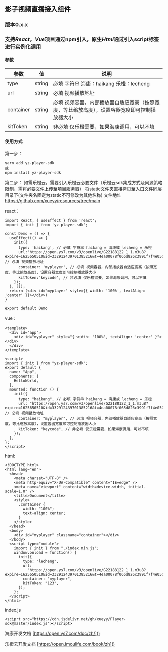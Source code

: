 ## 影子视频直播接入组件

### 版本0.x.x

### 支持*React*，*Vue*项目通过npm引入，原生*Html*通过引入script标签进行实例化调用

#### 参数

| 参数 | 值 |  说明 |
| ------- | ------- | ------- |
|       type  |   string      |必填 字符串 海康：haikang   乐橙：lecheng |
|       url  |   string      |必填 视频播放地址 |
|       container  |   string      |必填  视频容器，内部播放器自适应宽高（按照宽度，等比缩放高度），设置容器宽度即可控制播放器大小|
|       kitToken  |   string      |非必填  仅乐橙需要，如果海康调用，可以不填|


#### 使用方式
第一步：
```
yarn add yz-player-sdk
或
npm install yz-player-sdk
```
第二步：
如需乐橙云，需要引入乐橙云必要文件（乐橙云sdk集成方式及同源策略限制，需将必要文件上传至项目服务器）
将static文件夹直接拷贝至入口文件同层目录下(文件夹名固定为static不可修改为其他名称)
文件地址 https://github.com/xueyy/resources/tree/main

react：
```
import React, { useEffect } from 'react';
import { init } from 'yz-player-sdk';

const Demo = () => {
  useEffect(() => {
    init({
      type: 'haikang', // 必填 字符串 haikang = 海康或 lecheng = 乐橙
      url:'https://open.ys7.com/v3/openlive/G22188122_1_1.m3u8?expire=1625650510&id=332912439701385216&t=4ea00078f065d826c3991f7f4e050eef20d992c265795113e53c46c511222fa3&ev=100', // 必填 视频播放地址
      container: 'myplayer', // 必填 视频容器，内部播放器自适应宽高（按照宽度，等比缩放高度），设置容器宽度即可控制播放器大小
      kitToken:'keycode', // 非必填 仅乐橙需要，如果海康调用，可以不填
    });
  }, []);
  return (<div id="myplayer" style={{ width: '100%', textAlign: 'center' }}></div>)
}

export default Demo
```

vue：

```
<template>
  <div id="app">
    <div id="myplayer" style="{ width: '100%', textAlign: 'center' }"></div>
  </div>
</template>

<script>
import { init } from "yz-player-sdk";
export default {
  name: "App",
  components: {
    HelloWorld,
  },
  mounted: function () {
    init({
      type: "haikang", // 必填 字符串 haikang = 海康或 lecheng = 乐橙
      url: "https://open.ys7.com/v3/openlive/G22188122_1_1.m3u8?expire=1625650510&id=332912439701385216&t=4ea00078f065d826c3991f7f4e050eef20d992c265795113e53c46c511222fa3&ev=100", // 必填 视频播放地址
      container: "myplayer", // 必填 视频容器，内部播放器自适应宽高（按照宽度，等比缩放高度），设置容器宽度即可控制播放器大小
      kitToken: "keycode", // 非必填 仅乐橙需要，如果海康调用，可以不填
    });
  },
};
</script>

```
html:


```
<!DOCTYPE html>
<html lang="en">
  <head>
    <meta charset="UTF-8" />
    <meta http-equiv="X-UA-Compatible" content="IE=edge" />
    <meta name="viewport" content="width=device-width, initial-scale=1.0" />
    <title>Document</title>
    <style>
      .container {
        width: "100%";
        text-align: center;
      }
    </style>
  </head>
  <body>
    <div id="myplayer" classname="container"></div>
  </body>
  <script type="module">
    import { init } from "./index.min.js";
    window.onload = function() {
      init({
        type: "lecheng",
        url:
          "https://open.ys7.com/v3/openlive/G22188122_1_1.m3u8?expire=1625650510&id=332912439701385216&t=4ea00078f065d826c3991f7f4e050eef20d992c265795113e53c46c511222fa3&ev=100",
        container: "myplayer",
        kitToken: "123",
      });
    };
  </script>
</html>
```
index.js
```
<sciprt src="https://cdn.jsdelivr.net/gh/xueyy/Player-sdk@master/index.js"></script>
```


海康开发文档
[https://open.ys7.com/doc/zh/]()

乐橙云开发文档
[https://open.imoulife.com/book/zh]()
